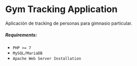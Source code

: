 # Gym Tracking Application

Aplicación de tracking de personas para gimnasio particular.

##### Requirements:

* `PHP >= 7`
* `MySQL/MariaDB`
* `Apache Web Server Installation`

